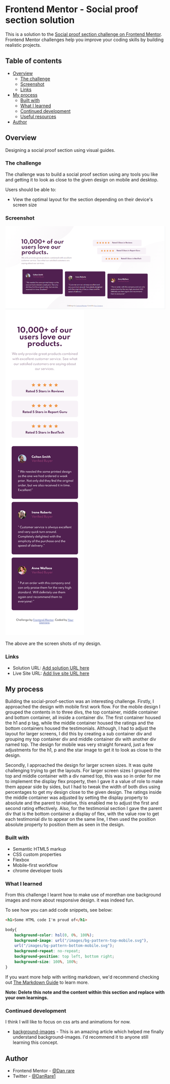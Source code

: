# Frontend Mentor - Social proof section solution

This is a solution to the [Social proof section challenge on Frontend Mentor](https://www.frontendmentor.io/challenges/social-proof-section-6e0qTv_bA). Frontend Mentor challenges help you improve your coding skills by building realistic projects. 

## Table of contents

- [Overview](#overview)
  - [The challenge](#the-challenge)
  - [Screenshot](#screenshot)
  - [Links](#links)
- [My process](#my-process)
  - [Built with](#built-with)
  - [What I learned](#what-i-learned)
  - [Continued development](#continued-development)
  - [Useful resources](#useful-resources)
- [Author](#author)
## Overview
Designing a social proof section using visual guides.

### The challenge
 The challenge was to build a social proof section using any tools you like and getting it to look as close to the given design on mobile and desktop.

Users should be able to:

- View the optimal layout for the section depending on their device's screen size

### Screenshot

![social-proof-design](screenshot/social-proof-design-desktop.PNG)
![social-proof-design](screenshot/social-proof-section-mobile.png)

The above are the screen shots of my design.

### Links

- Solution URL: [Add solution URL here](https://your-solution-url.com)
- Live Site URL: [Add live site URL here](https://your-live-site-url.com)

## My process

Building the social-proof-section was an interesting challenge. Firstly, I approached the design with mobile first work flow. For the mobile design I grouped the contents in to three divs, the top container, middle container and bottom container, all inside a container div. The first container housed the h1 and p tag, while the middle container housed the ratings and the bottom containers housed the testimonials. Although, I had to adjust the layout for larger screens, I did this by creating a sub container div and grouping my top container div and middle container div with another div named top. The design for mobile was very straight forward, just a few adjustments for the h1, p and the star image to get it to look as close to the design.

Secondly, I approached the design for larger screen sizes. It was quite challenging trying to get the layouts. For larger screen sizes I grouped the top and middle container with a div named top, this was so in order for me to implement the display flex property, then I gave it a value of role to make them appear side by sides, but I had to tweak the width of both divs using percentages to get my design close to the given design. The ratings inside the middle container was adjusted by setting the display property to absolute and the parent to relative, this enabled me to adjust the first and second rating effectively. Also, for the testimonial section I gave the parent div that is the bottom container a display of flex, with the value row to get each testimonial div to appear on the same line, I then used the position absolute property to position them as seen in the design.
### Built with

- Semantic HTML5 markup
- CSS custom properties
- Flexbox
- Mobile-first workflow
- chrome developer tools

### What I learned

From this challenge I learnt how to make use of morethan one background images and more about responsive design. it was indeed fun.

To see how you can add code snippets, see below:

```html
<h1>Some HTML code I'm proud of</h1>
```
```css
body{
    background-color: hsl(0, 0%, 100%);
    background-image: url("/images/bg-pattern-top-mobile.svg"),
    url("/images/bg-pattern-bottom-mobile.svg");
    background-repeat: no-repeat;
    background-position: top left, bottom right;
    background-size: 100%, 100%;
}
```
If you want more help with writing markdown, we'd recommend checking out [The Markdown Guide](https://www.markdownguide.org/) to learn more.

**Note: Delete this note and the content within this section and replace with your own learnings.**

### Continued development

I think I will like to focus on css arts and animations for now.

- [background-images](https://www.css-tricks.com/css-basics-using-multiple-backgrounds/) - This is an amazing article which helped me finally understand background-images. I'd recommend it to anyone still learning this concept.

## Author
- Frontend Mentor - [@Dan rare](https://www.frontendmentor.io/profile/Danrare)
- Twitter - [@DanRare1](https://www.twitter.com/DanRare)

